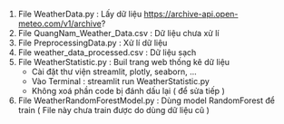 1. File WeatherData.py : Lấy dữ liệu https://archive-api.open-meteo.com/v1/archive?
2. File QuangNam_Weather_Data.csv : Dữ liệu chưa xử lí
3. File PreprocessingData.py : Xử lí dữ liệu
4. File weather_data_processed.csv : Dữ liệu sạch
5. File WeatherStatistic.py : Buil trang web thống kê dữ liệu
    - Cài đặt thư viện streamlit, plotly, seaborn, ...
    - Vào Terminal : streamlit run WeatherStatistic.py
    - Không xoá phần code bị đánh dấu lại ( để sửa tiếp )
6. File WeatherRandomForestModel.py : Dùng model RandomForest để train ( File này chưa train được do dùng dữ liệu cũ )
